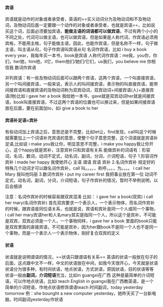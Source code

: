 #### 宾语
宾语就是动作的对象或者承受者，英语的==实义动词分为及物动词和不及物动词，及物动词后面一定要跟一个动作的对象或者承受者，也就是宾语==，比如说买这个词，后面必须要加宾语，**能做主语的词语都可以做宾语**，不过有两个小小的不同之处，代词可以做主语，也可以做宾语，但是如果是人称代词，作宾语必须用宾格，不能用主格，句子能做主语，因此，也能作宾语，但是名称不一样，句子做主语，叫主语从句，句子作宾语叫宾语从句
名词作宾语，比如 i buy a book every year，我每年买一本书，book是宾语
人称代词作宾语：me我，you你，你们，her她，him他，it它，them他们/她们/它们，us我们，you believe me 你相信我
数词作宾语

并列宾语：有一些及物动词后面可以跟两个宾语，这两个宾语，一个叫直接宾语，另一个叫间接宾语，一般来说，表示人的叫间接宾语，表示物的叫直接宾语，能带间接宾语和直接宾语的及物动词称为双宾动词，双宾动词+间接宾语(人)+直接宾语(物)比如 i gave her a book
我给她一本书，gave就是双宾动词her就是间接宾语，book叫直接宾语，不过这两个宾语的位置也可以换过来，但是如果间接宾语放在后面，要在前面加to，如i give a book to her


#### 宾语补足语=宾补
有些动词加上宾语之后，意思还是不完整，比如let让，find发现，call叫这个时候就需要加上一个词语补充宾语的意思，使整个句子意思完整，这个词语就是宾语补足语,比如说 i make you我让你，明显意思不完整，i make you happy我让你开心，这个happy就是宾补，注意宾补只和宾语有关系
能做宾补的词语有：形容词，名词，数词，动词不定式，动名词，副词，分词，介词短语，句子
1.形容词作宾补
i made her happy
我使她开心
主语 谓语 宾语 宾补
2.名词作宾补
规定好的特殊几个动词才可以跟名词作宾补，call 叫。。。。，称呼。。。，为。。。。
i call her Mary
我叫他玛丽
3.数词作宾补
i put my career first
我把事业放在第一位
动词不定式，动名词，副词，分词，介词短语，句子作宾补的情况，暂时不举例说明，以后会细讲

注意：名词作宾补的时候容易跟双宾混淆
比如： i gave her a book(双宾)
i call her mary(名词作宾补)
首先双宾要求一个表示人，一个表示物体，而名词作宾补的时候，跟宾语是同位语关系，也就是说，宾语和宾补是同一个人或同一个事物，i call her mary宾语her和人名mary其实是指同一个人，所以这个是宾补，不可能是双宾，双宾必须是一个人，一个事物同样，i gave her a book 里面的book只能是双宾里面的直接宾语，不可能是宾补，因为her跟book不是同一个人也不是同一个事物，而是一个表示人一个表示物体，刚好复合双宾的定义



#### 状语
状语就是说明谓语的情况，==状语只跟谓语有关系==
英语的状语一般放在句子的后面，这点跟中文不一样，中文的状语放在中间，如我今天很开心，今天就是状语
状语分为很多种，有时间状语，地点状语，方式状语，原因状语，目的状语等等
状语一般由**副词，介词短语**充当，比如in guangxi在广西
这种是最简单的介词短语，可以作地点状语，比如i teach English in guangxi我在广西教英语，是一个简单的介词短语，作地点状语修饰谓语teach
时间副词，today yesterday tomorrow
例：she bounght a new computer yesterday，她昨天买了一台新电脑，时间副词yesterday作状语